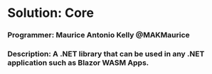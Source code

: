 # Solution: Core
### Programmer: Maurice Antonio Kelly @MAKMaurice
### Description: A .NET library that can be used in any .NET application such as Blazor WASM Apps.
